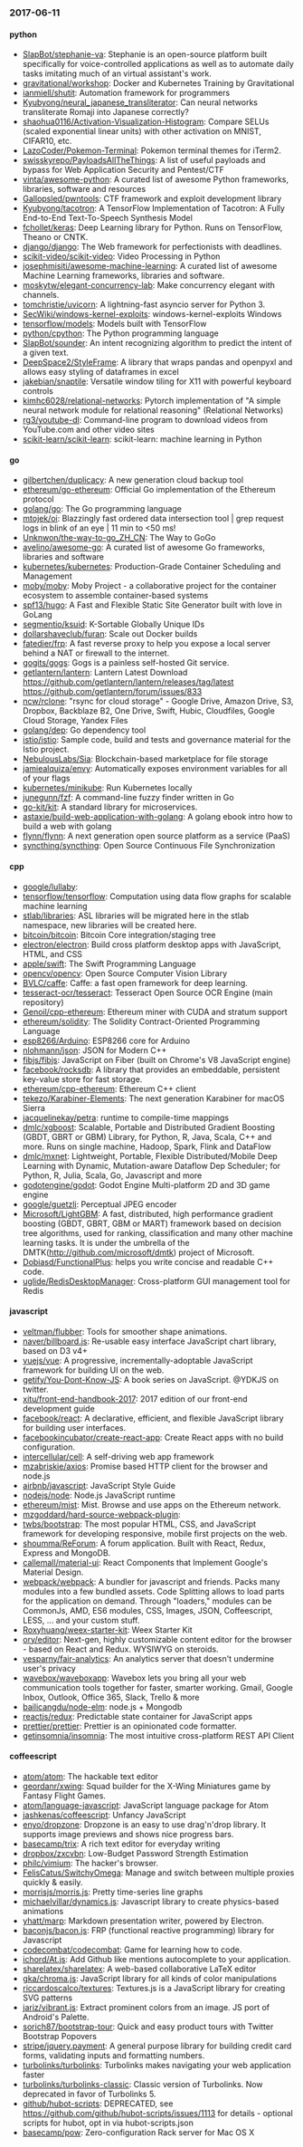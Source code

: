 ### 2017-06-11

#### python
* [SlapBot/stephanie-va](https://github.com/SlapBot/stephanie-va): Stephanie is an open-source platform built specifically for voice-controlled applications as well as to automate daily tasks imitating much of an virtual assistant's work.
* [gravitational/workshop](https://github.com/gravitational/workshop): Docker and Kubernetes Training by Gravitational
* [ianmiell/shutit](https://github.com/ianmiell/shutit): Automation framework for programmers
* [Kyubyong/neural_japanese_transliterator](https://github.com/Kyubyong/neural_japanese_transliterator): Can neural networks transliterate Romaji into Japanese correctly?
* [shaohua0116/Activation-Visualization-Histogram](https://github.com/shaohua0116/Activation-Visualization-Histogram): Compare SELUs (scaled exponential linear units) with other activation on MNIST, CIFAR10, etc.
* [LazoCoder/Pokemon-Terminal](https://github.com/LazoCoder/Pokemon-Terminal): Pokemon terminal themes for iTerm2.
* [swisskyrepo/PayloadsAllTheThings](https://github.com/swisskyrepo/PayloadsAllTheThings): A list of useful payloads and bypass for Web Application Security and Pentest/CTF
* [vinta/awesome-python](https://github.com/vinta/awesome-python): A curated list of awesome Python frameworks, libraries, software and resources
* [Gallopsled/pwntools](https://github.com/Gallopsled/pwntools): CTF framework and exploit development library
* [Kyubyong/tacotron](https://github.com/Kyubyong/tacotron): A TensorFlow Implementation of Tacotron: A Fully End-to-End Text-To-Speech Synthesis Model
* [fchollet/keras](https://github.com/fchollet/keras): Deep Learning library for Python. Runs on TensorFlow, Theano or CNTK.
* [django/django](https://github.com/django/django): The Web framework for perfectionists with deadlines.
* [scikit-video/scikit-video](https://github.com/scikit-video/scikit-video): Video Processing in Python
* [josephmisiti/awesome-machine-learning](https://github.com/josephmisiti/awesome-machine-learning): A curated list of awesome Machine Learning frameworks, libraries and software.
* [moskytw/elegant-concurrency-lab](https://github.com/moskytw/elegant-concurrency-lab): Make concurrency elegant with channels.
* [tomchristie/uvicorn](https://github.com/tomchristie/uvicorn): A lightning-fast asyncio server for Python 3.
* [SecWiki/windows-kernel-exploits](https://github.com/SecWiki/windows-kernel-exploits): windows-kernel-exploits Windows
* [tensorflow/models](https://github.com/tensorflow/models): Models built with TensorFlow
* [python/cpython](https://github.com/python/cpython): The Python programming language
* [SlapBot/sounder](https://github.com/SlapBot/sounder): An intent recognizing algorithm to predict the intent of a given text.
* [DeepSpace2/StyleFrame](https://github.com/DeepSpace2/StyleFrame): A library that wraps pandas and openpyxl and allows easy styling of dataframes in excel
* [jakebian/snaptile](https://github.com/jakebian/snaptile): Versatile window tiling for X11 with powerful keyboard controls
* [kimhc6028/relational-networks](https://github.com/kimhc6028/relational-networks): Pytorch implementation of "A simple neural network module for relational reasoning" (Relational Networks)
* [rg3/youtube-dl](https://github.com/rg3/youtube-dl): Command-line program to download videos from YouTube.com and other video sites
* [scikit-learn/scikit-learn](https://github.com/scikit-learn/scikit-learn): scikit-learn: machine learning in Python

#### go
* [gilbertchen/duplicacy](https://github.com/gilbertchen/duplicacy): A new generation cloud backup tool
* [ethereum/go-ethereum](https://github.com/ethereum/go-ethereum): Official Go implementation of the Ethereum protocol
* [golang/go](https://github.com/golang/go): The Go programming language
* [mtojek/oi](https://github.com/mtojek/oi):    Blazzingly fast ordered data intersection tool | grep request logs in blink of an eye | 11 min to <50 ms!
* [Unknwon/the-way-to-go_ZH_CN](https://github.com/Unknwon/the-way-to-go_ZH_CN): The Way to GoGo
* [avelino/awesome-go](https://github.com/avelino/awesome-go): A curated list of awesome Go frameworks, libraries and software
* [kubernetes/kubernetes](https://github.com/kubernetes/kubernetes): Production-Grade Container Scheduling and Management
* [moby/moby](https://github.com/moby/moby): Moby Project - a collaborative project for the container ecosystem to assemble container-based systems
* [spf13/hugo](https://github.com/spf13/hugo): A Fast and Flexible Static Site Generator built with love in GoLang
* [segmentio/ksuid](https://github.com/segmentio/ksuid): K-Sortable Globally Unique IDs
* [dollarshaveclub/furan](https://github.com/dollarshaveclub/furan): Scale out Docker builds
* [fatedier/frp](https://github.com/fatedier/frp): A fast reverse proxy to help you expose a local server behind a NAT or firewall to the internet.
* [gogits/gogs](https://github.com/gogits/gogs): Gogs is a painless self-hosted Git service.
* [getlantern/lantern](https://github.com/getlantern/lantern): Lantern Latest Download https://github.com/getlantern/lantern/releases/tag/latest  https://github.com/getlantern/forum/issues/833 
* [ncw/rclone](https://github.com/ncw/rclone): "rsync for cloud storage" - Google Drive, Amazon Drive, S3, Dropbox, Backblaze B2, One Drive, Swift, Hubic, Cloudfiles, Google Cloud Storage, Yandex Files
* [golang/dep](https://github.com/golang/dep): Go dependency tool
* [istio/istio](https://github.com/istio/istio): Sample code, build and tests and governance material for the Istio project.
* [NebulousLabs/Sia](https://github.com/NebulousLabs/Sia): Blockchain-based marketplace for file storage
* [jamiealquiza/envy](https://github.com/jamiealquiza/envy): Automatically exposes environment variables for all of your flags
* [kubernetes/minikube](https://github.com/kubernetes/minikube): Run Kubernetes locally
* [junegunn/fzf](https://github.com/junegunn/fzf):  A command-line fuzzy finder written in Go
* [go-kit/kit](https://github.com/go-kit/kit): A standard library for microservices.
* [astaxie/build-web-application-with-golang](https://github.com/astaxie/build-web-application-with-golang): A golang ebook intro how to build a web with golang
* [flynn/flynn](https://github.com/flynn/flynn): A next generation open source platform as a service (PaaS)
* [syncthing/syncthing](https://github.com/syncthing/syncthing): Open Source Continuous File Synchronization

#### cpp
* [google/lullaby](https://github.com/google/lullaby): 
* [tensorflow/tensorflow](https://github.com/tensorflow/tensorflow): Computation using data flow graphs for scalable machine learning
* [stlab/libraries](https://github.com/stlab/libraries): ASL libraries will be migrated here in the stlab namespace, new libraries will be created here.
* [bitcoin/bitcoin](https://github.com/bitcoin/bitcoin): Bitcoin Core integration/staging tree
* [electron/electron](https://github.com/electron/electron): Build cross platform desktop apps with JavaScript, HTML, and CSS
* [apple/swift](https://github.com/apple/swift): The Swift Programming Language
* [opencv/opencv](https://github.com/opencv/opencv): Open Source Computer Vision Library
* [BVLC/caffe](https://github.com/BVLC/caffe): Caffe: a fast open framework for deep learning.
* [tesseract-ocr/tesseract](https://github.com/tesseract-ocr/tesseract): Tesseract Open Source OCR Engine (main repository)
* [Genoil/cpp-ethereum](https://github.com/Genoil/cpp-ethereum): Ethereum miner with CUDA and stratum support
* [ethereum/solidity](https://github.com/ethereum/solidity): The Solidity Contract-Oriented Programming Language
* [esp8266/Arduino](https://github.com/esp8266/Arduino): ESP8266 core for Arduino
* [nlohmann/json](https://github.com/nlohmann/json): JSON for Modern C++
* [fibjs/fibjs](https://github.com/fibjs/fibjs): JavaScript on Fiber (built on Chrome's V8 JavaScript engine)
* [facebook/rocksdb](https://github.com/facebook/rocksdb): A library that provides an embeddable, persistent key-value store for fast storage.
* [ethereum/cpp-ethereum](https://github.com/ethereum/cpp-ethereum): Ethereum C++ client
* [tekezo/Karabiner-Elements](https://github.com/tekezo/Karabiner-Elements): The next generation Karabiner for macOS Sierra
* [jacquelinekay/petra](https://github.com/jacquelinekay/petra): runtime to compile-time mappings
* [dmlc/xgboost](https://github.com/dmlc/xgboost): Scalable, Portable and Distributed Gradient Boosting (GBDT, GBRT or GBM) Library, for Python, R, Java, Scala, C++ and more. Runs on single machine, Hadoop, Spark, Flink and DataFlow
* [dmlc/mxnet](https://github.com/dmlc/mxnet): Lightweight, Portable, Flexible Distributed/Mobile Deep Learning with Dynamic, Mutation-aware Dataflow Dep Scheduler; for Python, R, Julia, Scala, Go, Javascript and more
* [godotengine/godot](https://github.com/godotengine/godot): Godot Engine  Multi-platform 2D and 3D game engine
* [google/guetzli](https://github.com/google/guetzli): Perceptual JPEG encoder
* [Microsoft/LightGBM](https://github.com/Microsoft/LightGBM): A fast, distributed, high performance gradient boosting (GBDT, GBRT, GBM or MART) framework based on decision tree algorithms, used for ranking, classification and many other machine learning tasks. It is under the umbrella of the DMTK(http://github.com/microsoft/dmtk) project of Microsoft.
* [Dobiasd/FunctionalPlus](https://github.com/Dobiasd/FunctionalPlus): helps you write concise and readable C++ code.
* [uglide/RedisDesktopManager](https://github.com/uglide/RedisDesktopManager):  Cross-platform GUI management tool for Redis

#### javascript
* [veltman/flubber](https://github.com/veltman/flubber): Tools for smoother shape animations.
* [naver/billboard.js](https://github.com/naver/billboard.js): Re-usable easy interface JavaScript chart library, based on D3 v4+
* [vuejs/vue](https://github.com/vuejs/vue): A progressive, incrementally-adoptable JavaScript framework for building UI on the web.
* [getify/You-Dont-Know-JS](https://github.com/getify/You-Dont-Know-JS): A book series on JavaScript. @YDKJS on twitter.
* [xitu/front-end-handbook-2017](https://github.com/xitu/front-end-handbook-2017): 2017 edition of our front-end development guide
* [facebook/react](https://github.com/facebook/react): A declarative, efficient, and flexible JavaScript library for building user interfaces.
* [facebookincubator/create-react-app](https://github.com/facebookincubator/create-react-app): Create React apps with no build configuration.
* [intercellular/cell](https://github.com/intercellular/cell): A self-driving web app framework
* [mzabriskie/axios](https://github.com/mzabriskie/axios): Promise based HTTP client for the browser and node.js
* [airbnb/javascript](https://github.com/airbnb/javascript): JavaScript Style Guide
* [nodejs/node](https://github.com/nodejs/node): Node.js JavaScript runtime 
* [ethereum/mist](https://github.com/ethereum/mist): Mist. Browse and use apps on the Ethereum network.
* [mzgoddard/hard-source-webpack-plugin](https://github.com/mzgoddard/hard-source-webpack-plugin): 
* [twbs/bootstrap](https://github.com/twbs/bootstrap): The most popular HTML, CSS, and JavaScript framework for developing responsive, mobile first projects on the web.
* [shoumma/ReForum](https://github.com/shoumma/ReForum): A forum application. Built with React, Redux, Express and MongoDB.
* [callemall/material-ui](https://github.com/callemall/material-ui): React Components that Implement Google's Material Design.
* [webpack/webpack](https://github.com/webpack/webpack): A bundler for javascript and friends. Packs many modules into a few bundled assets. Code Splitting allows to load parts for the application on demand. Through "loaders," modules can be CommonJs, AMD, ES6 modules, CSS, Images, JSON, Coffeescript, LESS, ... and your custom stuff.
* [Roxyhuang/weex-starter-kit](https://github.com/Roxyhuang/weex-starter-kit): Weex Starter Kit
* [ory/editor](https://github.com/ory/editor): Next-gen, highly customizable content editor for the browser - based on React and Redux. WYSIWYG on steroids.
* [vesparny/fair-analytics](https://github.com/vesparny/fair-analytics):  An analytics server that doesn't undermine user's privacy
* [wavebox/waveboxapp](https://github.com/wavebox/waveboxapp): Wavebox lets you bring all your web communication tools together for faster, smarter working. Gmail, Google Inbox, Outlook, Office 365, Slack, Trello & more
* [bailicangdu/node-elm](https://github.com/bailicangdu/node-elm):  node.js + Mongodb 
* [reactjs/redux](https://github.com/reactjs/redux): Predictable state container for JavaScript apps
* [prettier/prettier](https://github.com/prettier/prettier): Prettier is an opinionated code formatter.
* [getinsomnia/insomnia](https://github.com/getinsomnia/insomnia): The most intuitive cross-platform REST API Client 

#### coffeescript
* [atom/atom](https://github.com/atom/atom): The hackable text editor
* [geordanr/xwing](https://github.com/geordanr/xwing): Squad builder for the X-Wing Miniatures game by Fantasy Flight Games.
* [atom/language-javascript](https://github.com/atom/language-javascript): JavaScript language package for Atom
* [jashkenas/coffeescript](https://github.com/jashkenas/coffeescript): Unfancy JavaScript
* [enyo/dropzone](https://github.com/enyo/dropzone): Dropzone is an easy to use drag'n'drop library. It supports image previews and shows nice progress bars.
* [basecamp/trix](https://github.com/basecamp/trix): A rich text editor for everyday writing
* [dropbox/zxcvbn](https://github.com/dropbox/zxcvbn): Low-Budget Password Strength Estimation
* [philc/vimium](https://github.com/philc/vimium): The hacker's browser.
* [FelisCatus/SwitchyOmega](https://github.com/FelisCatus/SwitchyOmega): Manage and switch between multiple proxies quickly & easily.
* [morrisjs/morris.js](https://github.com/morrisjs/morris.js): Pretty time-series line graphs
* [michaelvillar/dynamics.js](https://github.com/michaelvillar/dynamics.js): Javascript library to create physics-based animations
* [yhatt/marp](https://github.com/yhatt/marp): Markdown presentation writer, powered by Electron.
* [baconjs/bacon.js](https://github.com/baconjs/bacon.js): FRP (functional reactive programming) library for Javascript
* [codecombat/codecombat](https://github.com/codecombat/codecombat): Game for learning how to code.
* [ichord/At.js](https://github.com/ichord/At.js): Add Github like mentions autocomplete to your application.
* [sharelatex/sharelatex](https://github.com/sharelatex/sharelatex): A web-based collaborative LaTeX editor
* [gka/chroma.js](https://github.com/gka/chroma.js): JavaScript library for all kinds of color manipulations
* [riccardoscalco/textures](https://github.com/riccardoscalco/textures): Textures.js is a JavaScript library for creating SVG patterns
* [jariz/vibrant.js](https://github.com/jariz/vibrant.js): Extract prominent colors from an image. JS port of Android's Palette.
* [sorich87/bootstrap-tour](https://github.com/sorich87/bootstrap-tour): Quick and easy product tours with Twitter Bootstrap Popovers
* [stripe/jquery.payment](https://github.com/stripe/jquery.payment): A general purpose library for building credit card forms, validating inputs and formatting numbers.
* [turbolinks/turbolinks](https://github.com/turbolinks/turbolinks): Turbolinks makes navigating your web application faster
* [turbolinks/turbolinks-classic](https://github.com/turbolinks/turbolinks-classic): Classic version of Turbolinks. Now deprecated in favor of Turbolinks 5.
* [github/hubot-scripts](https://github.com/github/hubot-scripts): DEPRECATED, see https://github.com/github/hubot-scripts/issues/1113 for details - optional scripts for hubot, opt in via hubot-scripts.json
* [basecamp/pow](https://github.com/basecamp/pow): Zero-configuration Rack server for Mac OS X
